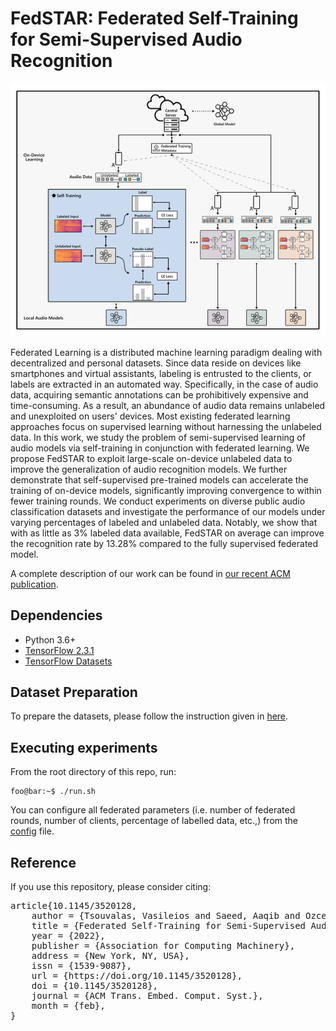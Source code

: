 # FedSTAR: Federated Self-Training for Semi-Supervised Audio Recognition

![Overview](./images/fedstar.png)

Federated Learning is a distributed machine learning paradigm dealing with decentralized and personal datasets. Since data reside on devices like smartphones and virtual assistants, labeling is entrusted to the clients, or labels are extracted in an automated way. Specifically, in the case of audio data, acquiring semantic annotations can be prohibitively expensive and time-consuming. As a result, an abundance of audio data remains unlabeled and unexploited on users' devices. Most existing federated learning approaches focus on supervised learning without harnessing the unlabeled data. In this work, we study the problem of semi-supervised learning of audio models via self-training in conjunction with federated learning. We propose FedSTAR to exploit large-scale on-device unlabeled data to improve the generalization of audio recognition models. We further demonstrate that self-supervised pre-trained models can accelerate the training of on-device models, significantly improving convergence to within fewer training rounds. We conduct experiments on diverse public audio classification datasets and investigate the performance of our models under varying percentages of labeled and unlabeled data. Notably, we show that with as little as 3% labeled data available, FedSTAR on average can improve the recognition rate by 13.28% compared to the fully supervised federated model.

A complete description of our work can be found in [our recent ACM publication](https://arxiv.org/abs/2107.06877).

## Dependencies
* Python 3.6+
* [TensorFlow 2.3.1](https://www.tensorflow.org/)
* [TensorFlow Datasets](https://www.tensorflow.org/datasets/overview)

## Dataset Preparation
To prepare the datasets, please follow the instruction given in [here](data_splits/README.md).

## Executing experiments
From the root directory of this repo, run:

```console
foo@bar:~$ ./run.sh
```
You can configure all federated parameters (i.e. number of federated rounds, number of clients, percentage of labelled data, etc.,) from the [config](config.yml) file.

## Reference
If you use this repository, please consider citing:

<pre>article{10.1145/3520128,
	author = {Tsouvalas, Vasileios and Saeed, Aaqib and Ozcelebi, Tanir},
	title = {Federated Self-Training for Semi-Supervised Audio Recognition},
	year = {2022},
	publisher = {Association for Computing Machinery},
	address = {New York, NY, USA},
	issn = {1539-9087},
	url = {https://doi.org/10.1145/3520128},
	doi = {10.1145/3520128},
	journal = {ACM Trans. Embed. Comput. Syst.},
	month = {feb},
}</pre>

